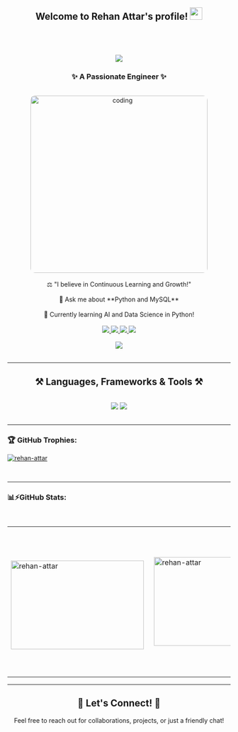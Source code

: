 <h2 align="center">
  Welcome to Rehan Attar's profile! 
  <img src="https://media.giphy.com/media/hvRJCLFzcasrR4ia7z/giphy.gif" width="28">
</h2>
<br/>

<h1 align="center">
    <img src="https://readme-typing-svg.herokuapp.com/?font=Righteous&size=35&center=true&vCenter=true&width=500&height=70&duration=4000&lines=Hi+There!+👋;+I'm+Rehan+Attar!;" />
</h1>

<h3 align="center">✨ A Passionate Engineer ✨</h3>
<br/>

<div align="center">
  <img alt="coding" width="400" src="https://user-images.githubusercontent.com/55389276/140866485-8fb1c876-9a8f-4d6a-98dc-08c4981eaf70.gif" style="border-radius: 10px;">
</div>
<br/>

<div align="center">
  ⚖️ "I believe in Continuous Learning and Growth!" <br>
  <br/>
  💬 Ask me about **Python and MySQL**
</div>
<br/>

<div align="center">
  🌱 Currently learning AI and Data Science in Python!
</div>

<br/>

<div align="center"> 
  <a href="mailto:rehanattar6541@gmail.com">
    <img src="https://img.shields.io/badge/Gmail-333333?style=for-the-badge&logo=gmail&logoColor=red" />
  </a>
  <a href="https://linkedin.com/in/rehan-attar-46a872256" target="_blank">
    <img src="https://img.shields.io/badge/LinkedIn-0077B5?style=for-the-badge&logo=linkedin&logoColor=white" />
  </a>
  <a href="" target="_blank">
     <img src="https://img.shields.io/badge/Portfolio-FF5722?style=for-the-badge&logo=todoist&logoColor=white" />
  </a>
  <a href="https://www.instagram.com/rehaan.attar6541?igsh=bWJvdmRIN2I3ZDVq" target="_blank">
     <img src="https://img.shields.io/badge/Instagram-E4405F?style=for-the-badge&logo=instagram&logoColor=white" />
  </a>
</div>

<br/>

<div align="center">
  <img align="center" src="https://VIsitor-badge.laobi.icu/badge?page_id=Rehan6541.Rehan6541" />
</div>

<br/>
<hr/>

<h2 align="center">⚒️ Languages, Frameworks & Tools ⚒️</h2>
<br/>
<div align="center">
    <img src="https://skillicons.dev/icons?i=html,css,vscode,github,figma,git,c,cpp" />
    <img src="https://skillicons.dev/icons?i=java,python,javascript,mongodb,mysql" /><br>
</div>
<br/>
<hr/>

<h3 align="left">🏆 GitHub Trophies:</h3>
<p align="left"> <a href="https://github.com/ryo-ma/github-profile-trophy"><img src="https://github-profile-trophy.vercel.app/?username=Rehan6541" alt="rehan-attar"  /></a> </p>
&nbsp;
<hr>
<h3 align="left">📊⚡GitHub Stats:</h3>
<br/><div align="center">
  <table>
    <tr>
      <td>
<p><img align="left" src="https://github-readme-stats.vercel.app/api/top-langs?username=Rehan6541&show_icons=true&locale=en&layout=compact" alt="rehan-attar" width="300" height="200"  /></p>
  </td>
      <td>
<p>&nbsp;<img align="center" src="https://github-readme-stats.vercel.app/api?username=rehan6541&show_icons=true&locale=en" alt="rehan-attar" width="300" height="200"/></p>
 </td>
      <td>
<p><img align="center" src="https://github-readme-streak-stats.herokuapp.com/?user=Rehan6541&" alt="rehan-attar" width="300" height="300"/></p>
 </td>
    </tr>
  </table>
</div>
<hr/>
<div align="center">
  <h2>🌟 Let's Connect! 🌟</h2>
  <p>Feel free to reach out for collaborations, projects, or just a friendly chat!</p>
</div>
<br/>
